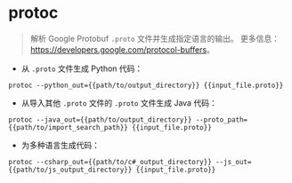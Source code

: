 # protoc

> 解析 Google Protobuf `.proto` 文件并生成指定语言的输出。
> 更多信息：<https://developers.google.com/protocol-buffers>。

- 从 `.proto` 文件生成 Python 代码：

`protoc --python_out={{path/to/output_directory}} {{input_file.proto}}`

- 从导入其他 `.proto` 文件的 `.proto` 文件生成 Java 代码：

`protoc --java_out={{path/to/output_directory}} --proto_path={{path/to/import_search_path}} {{input_file.proto}}`

- 为多种语言生成代码：

`protoc --csharp_out={{path/to/c#_output_directory}} --js_out={{path/to/js_output_directory}} {{input_file.proto}}`